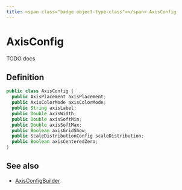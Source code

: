 ```yaml
---
title: <span class="badge object-type-class"></span> AxisConfig
---
```

# <span class="badge object-type-class"></span> AxisConfig

TODO docs

## Definition

```java
public class AxisConfig {
  public AxisPlacement axisPlacement;
  public AxisColorMode axisColorMode;
  public String axisLabel;
  public Double axisWidth;
  public Double axisSoftMin;
  public Double axisSoftMax;
  public Boolean axisGridShow;
  public ScaleDistributionConfig scaleDistribution;
  public Boolean axisCenteredZero;
}
```
## See also

 * <span class="badge builder"></span> [AxisConfigBuilder](./builder-AxisConfigBuilder.md)
